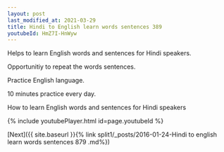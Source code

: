 ```yaml
---
layout: post
last_modified_at: 2021-03-29
title: Hindi to English learn words sentences 389 
youtubeId: HmZ7I-HnWyw
---
```

 
 
Helps to learn English words and sentences for Hindi speakers.

Opportunitiy to repeat the words sentences. 

Practice English language. 
 
10 minutes practice every day. 
 
How to learn English words and sentences for Hindi speakers 
 
{% include youtubePlayer.html id=page.youtubeId %}
 
 
[Next]({{ site.baseurl }}{% link  split1/_posts/2016-01-24-Hindi to english learn words sentences 879 .md%})
 
